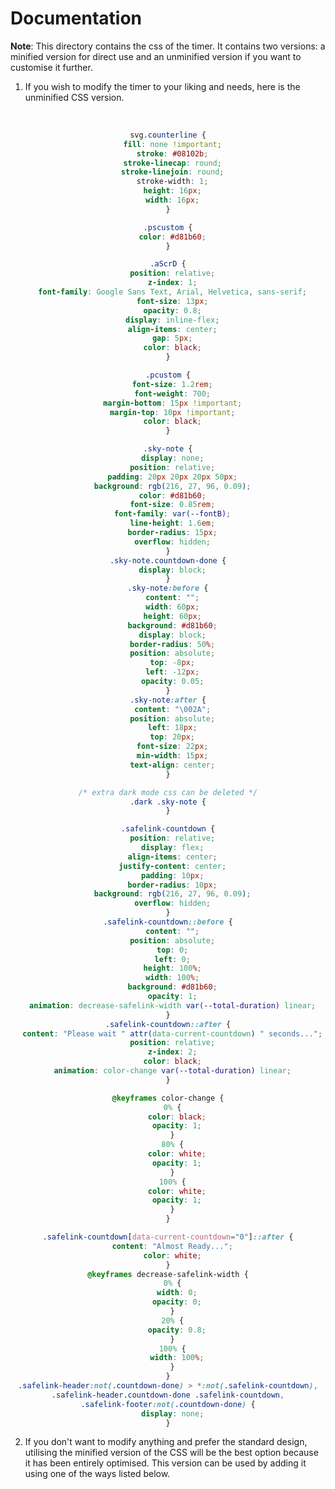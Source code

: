 # Documentation

**Note**: This directory contains the css of the timer. It contains two versions: a minified version for direct use and an unminified version if you want to customise it further.

1. If you wish to modify the timer to your liking and needs, here is the unminified CSS version.
</br>
<div align='center'>
  
```css
svg.counterline {
  fill: none !important;
  stroke: #08102b;
  stroke-linecap: round;
  stroke-linejoin: round;
  stroke-width: 1;
  height: 16px;
  width: 16px;
}

.pscustom {
  color: #d81b60;
}

.aScrD {
  position: relative;
  z-index: 1;
  font-family: Google Sans Text, Arial, Helvetica, sans-serif;
  font-size: 13px;
  opacity: 0.8;
  display: inline-flex;
  align-items: center;
  gap: 5px;
  color: black;
}

.pcustom {
  font-size: 1.2rem;
  font-weight: 700;
  margin-bottom: 15px !important;
  margin-top: 10px !important;
  color: black;
}

.sky-note {
  display: none;
  position: relative;
  padding: 20px 20px 20px 50px;
  background: rgb(216, 27, 96, 0.09);
  color: #d81b60;
  font-size: 0.85rem;
  font-family: var(--fontB);
  line-height: 1.6em;
  border-radius: 15px;
  overflow: hidden;
}
.sky-note.countdown-done {
  display: block;
}
.sky-note:before {
  content: "";
  width: 60px;
  height: 60px;
  background: #d81b60;
  display: block;
  border-radius: 50%;
  position: absolute;
  top: -8px;
  left: -12px;
  opacity: 0.05;
}
.sky-note:after {
  content: "\002A";
  position: absolute;
  left: 18px;
  top: 20px;
  font-size: 22px;
  min-width: 15px;
  text-align: center;
}

/* extra dark mode css can be deleted */
.dark .sky-note {
}

.safelink-countdown {
  position: relative;
  display: flex;
  align-items: center;
  justify-content: center;
  padding: 10px;
  border-radius: 10px;
  background: rgb(216, 27, 96, 0.09);
  overflow: hidden;
}
.safelink-countdown::before {
  content: "";
  position: absolute;
  top: 0;
  left: 0;
  height: 100%;
  width: 100%;
  background: #d81b60;
  opacity: 1;
  animation: decrease-safelink-width var(--total-duration) linear;
}
.safelink-countdown::after {
  content: "Please wait " attr(data-current-countdown) " seconds...";
  position: relative;
  z-index: 2;
  color: black;
  animation: color-change var(--total-duration) linear;
}

@keyframes color-change {
  0% {
    color: black;
    opacity: 1;
  }
  80% {
    color: white;
    opacity: 1;
  }
  100% {
    color: white;
    opacity: 1;
  }
}

.safelink-countdown[data-current-countdown="0"]::after {
  content: "Almost Ready...";
  color: white;
}
@keyframes decrease-safelink-width {
  0% {
    width: 0;
    opacity: 0;
  }
  20% {
    opacity: 0.8;
  }
  100% {
    width: 100%;
  }
}
.safelink-header:not(.countdown-done) > *:not(.safelink-countdown),
.safelink-header.countdown-done .safelink-countdown,
.safelink-footer:not(.countdown-done) {
  display: none;
}
```
</div>

2. If you don't want to modify anything and prefer the standard design, utilising the minified version of the CSS will be the best option because it has been entirely optimised. This version can be used by adding it using one of the ways listed below.
